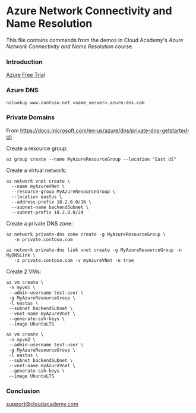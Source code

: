 # Azure Network Connectivity and Name Resolution
This file contains commands from the demos in Cloud Academy's _Azure Network Connectivity and Name Resolution_ course.  

### Introduction
[Azure Free Trial](https://azure.microsoft.com/free)  

### Azure DNS
```
nslookup www.contoso.net <name_server>.azure-dns.com
```

### Private Domains
From https://docs.microsoft.com/en-us/azure/dns/private-dns-getstarted-cli  

Create a resource group:  
```
az group create --name MyAzureResourceGroup --location "East US"
```
Create a virtual network:  
```
az network vnet create \
  --name myAzureVNet \
  --resource-group MyAzureResourceGroup \
  --location eastus \
  --address-prefix 10.2.0.0/16 \
  --subnet-name backendSubnet \
  --subnet-prefix 10.2.0.0/24
```
Create a private DNS zone:  
```
az network private-dns zone create -g MyAzureResourceGroup \
   -n private.contoso.com

az network private-dns link vnet create -g MyAzureResourceGroup -n MyDNSLink \
   -z private.contoso.com -v myAzureVNet -e true
```
Create 2 VMs:  
```
az vm create \
 -n myvm1 \
 --admin-username test-user \
 -g MyAzureResourceGroup \
 -l eastus \
 --subnet backendSubnet \
 --vnet-name myAzureVnet \
 --generate-ssh-keys \
 --image UbuntuLTS

az vm create \
 -n myvm2 \
 --admin-username test-user \
 -g MyAzureResourceGroup \
 -l eastus \
 --subnet backendSubnet \
 --vnet-name myAzureVnet \
 --generate-ssh-keys \
 --image UbuntuLTS
```

### Conclusion
support@cloudacademy.com

